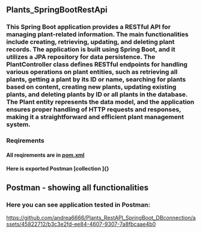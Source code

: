 ## Plants_SpringBootRestApi

### This Spring Boot application provides a RESTful API for managing plant-related information. The main functionalities include creating, retrieving, updating, and deleting plant records. The application is built using Spring Boot, and it utilizes a JPA repository for data persistence. The PlantController class defines RESTful endpoints for handling various operations on plant entities, such as retrieving all plants, getting a plant by its ID or name, searching for plants based on content, creating new plants, updating existing plants, and deleting plants by ID or all plants in the database. The Plant entity represents the data model, and the application ensures proper handling of HTTP requests and responses, making it a straightforward and efficient plant management system.

### Reqirements 
#### All reqirements are in [pom.xml](Plants_SpringBootRestApi/pom.xml)
#### Here is exported Postman [collection ]{}

## Postman - showing all functionalities
### Here you can see application tested in Postman:

https://github.com/andrea6666/Plants_RestAPI_SpringBoot_DBconnection/assets/45822712/b3c3e2fd-ee84-4607-9307-7a8fbcaae4b0


